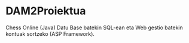 # DAM2Proiektua
Chess Online (Java) Datu Base batekin SQL-ean eta Web gestio batekin kontuak sortzeko (ASP Framework).
